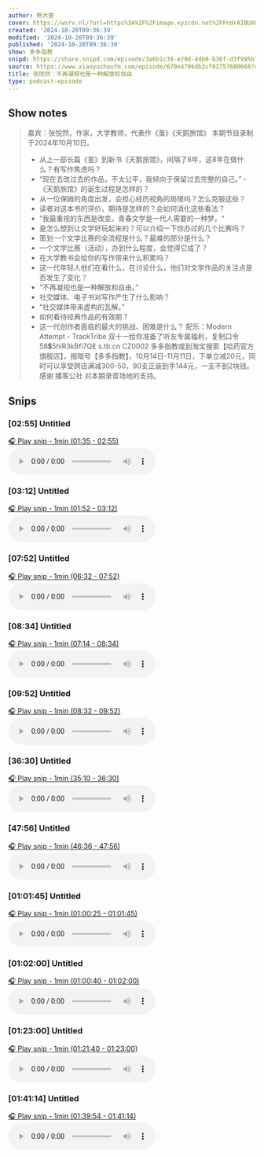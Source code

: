 ```yaml
---
author: 杨大壹
cover: https://wsrv.nl/?url=https%3A%2F%2Fimage.xyzcdn.net%2FFndrAIBUXOcaKCIfHvFwsGjTCfcY.jpg&w=200&h=200
created: '2024-10-20T09:36:39'
modified: '2024-10-20T09:36:39'
published: '2024-10-20T09:36:39'
show: 多多指教
snipd: https://share.snipd.com/episode/3a6b1c34-e79d-4db0-b36f-d3f995b11d2f
source: https://www.xiaoyuzhoufm.com/episode/670e4706db2cf82757680668?utm_source=rss
title: 张悦然：不再凝视也是一种解放和自由
type: podcast-episode
---
```



## Show notes
> 嘉宾：张悦然，作家，大学教师，代表作《茧》《天鹅旅馆》 
> 本期节目录制于2024年10月10日。
> - 从上一部长篇《茧》到新书《天鹅旅馆》，间隔了8年，这8年在做什么？有写作焦虑吗？
> - “现在去改过去的作品，不太公平，我倾向于保留过去完整的自己。”
> -《天鹅旅馆》的诞生过程是怎样的？
> - 从一位保姆的角度出发，会担心经历视角的局限吗？怎么克服这些？
> - 读者对这本书的评价，期待是怎样的？会如何消化这些看法？
> - “我最重视的东西是改变。青春文学是一代人需要的一种梦。“
> - 是怎么想到让文学好玩起来的？可以介绍一下你办过的几个比赛吗？
> - 策划一个文学比赛的全流程是什么？最难的部分是什么？
> - 一个文学比赛（活动），办到什么程度，会觉得它成了？
> - 在大学教书会给你的写作带来什么积累吗？
> - 这一代年轻人他们在看什么，在讨论什么，他们对文学作品的关注点是否发生了变化？
> - “不再凝视也是一种解放和自由。”
> - 社交媒体、电子书对写作产生了什么影响？
> - “社交媒体带来虚构的瓦解。”
> - 如何看待经典作品的有效期？
> - 这一代创作者面临的最大的挑战、困难是什么？
> 配乐：Modern Attempt - TrackTribe
> 双十一给你准备了听友专属福利，复制口令58💲5hiR3kBfi7Q₤    s.tb.cn    CZ0002 多多指教或到淘宝搜索【哈药官方旗舰店】，报暗号【多多指教】，10月14日-11月11日，下单立减20元，同时可以享受跨店满减300-50，90支正装到手144元，一支不到2块钱。 
> 感谢 播客公社 对本期录音场地的支持。

## Snips
### [02:55] Untitled
[🎧 Play snip - 1min️ (01:35 - 02:55)](https://share.snipd.com/snip/1c40ba7e-9f45-4bcf-8818-bda4d8fed143)
<audio controls> <source src="https://dts-api.xiaoyuzhoufm.com/track/603ca3853443e659b4ad0486/670e4706db2cf82757680668/media.xyzcdn.net/lk0fZ-gtK-4_1QgSaBbE0IJc1RR_.m4a#t=01:35,02:55"> </audio>
### [03:12] Untitled
[🎧 Play snip - 1min️ (01:52 - 03:12)](https://share.snipd.com/snip/ec17748d-e8fe-45e3-8fa8-6e1fdc52ecdc)
<audio controls> <source src="https://dts-api.xiaoyuzhoufm.com/track/603ca3853443e659b4ad0486/670e4706db2cf82757680668/media.xyzcdn.net/lk0fZ-gtK-4_1QgSaBbE0IJc1RR_.m4a#t=01:52,03:12"> </audio>
### [07:52] Untitled
[🎧 Play snip - 1min️ (06:32 - 07:52)](https://share.snipd.com/snip/b7370515-cf2e-4e00-9599-deed481f3a55)
<audio controls> <source src="https://dts-api.xiaoyuzhoufm.com/track/603ca3853443e659b4ad0486/670e4706db2cf82757680668/media.xyzcdn.net/lk0fZ-gtK-4_1QgSaBbE0IJc1RR_.m4a#t=06:32,07:52"> </audio>
### [08:34] Untitled
[🎧 Play snip - 1min️ (07:14 - 08:34)](https://share.snipd.com/snip/445c72b1-09e9-488e-aa4a-036450761cab)
<audio controls> <source src="https://dts-api.xiaoyuzhoufm.com/track/603ca3853443e659b4ad0486/670e4706db2cf82757680668/media.xyzcdn.net/lk0fZ-gtK-4_1QgSaBbE0IJc1RR_.m4a#t=07:14,08:34"> </audio>
### [09:52] Untitled
[🎧 Play snip - 1min️ (08:32 - 09:52)](https://share.snipd.com/snip/3bcb68f6-acd9-47a9-a18f-44410642b077)
<audio controls> <source src="https://dts-api.xiaoyuzhoufm.com/track/603ca3853443e659b4ad0486/670e4706db2cf82757680668/media.xyzcdn.net/lk0fZ-gtK-4_1QgSaBbE0IJc1RR_.m4a#t=08:32,09:52"> </audio>
### [36:30] Untitled
[🎧 Play snip - 1min️ (35:10 - 36:30)](https://share.snipd.com/snip/436198ae-3131-494e-b273-d20d9819f182)
<audio controls> <source src="https://dts-api.xiaoyuzhoufm.com/track/603ca3853443e659b4ad0486/670e4706db2cf82757680668/media.xyzcdn.net/lk0fZ-gtK-4_1QgSaBbE0IJc1RR_.m4a#t=35:10,36:30"> </audio>
### [47:56] Untitled
[🎧 Play snip - 1min️ (46:36 - 47:56)](https://share.snipd.com/snip/b9453370-b1ca-4e65-a8a0-474e75dc1aaf)
<audio controls> <source src="https://dts-api.xiaoyuzhoufm.com/track/603ca3853443e659b4ad0486/670e4706db2cf82757680668/media.xyzcdn.net/lk0fZ-gtK-4_1QgSaBbE0IJc1RR_.m4a#t=46:36,47:56"> </audio>
### [01:01:45] Untitled
[🎧 Play snip - 1min️ (01:00:25 - 01:01:45)](https://share.snipd.com/snip/d3b36dd2-828a-4cf3-a650-0c6c855a28a0)
<audio controls> <source src="https://dts-api.xiaoyuzhoufm.com/track/603ca3853443e659b4ad0486/670e4706db2cf82757680668/media.xyzcdn.net/lk0fZ-gtK-4_1QgSaBbE0IJc1RR_.m4a#t=01:00:25,01:01:45"> </audio>
### [01:02:00] Untitled
[🎧 Play snip - 1min️ (01:00:40 - 01:02:00)](https://share.snipd.com/snip/9f4e7564-bb9d-492e-b9ed-89d9b69f3ee6)
<audio controls> <source src="https://dts-api.xiaoyuzhoufm.com/track/603ca3853443e659b4ad0486/670e4706db2cf82757680668/media.xyzcdn.net/lk0fZ-gtK-4_1QgSaBbE0IJc1RR_.m4a#t=01:00:40,01:02:00"> </audio>
### [01:23:00] Untitled
[🎧 Play snip - 1min️ (01:21:40 - 01:23:00)](https://share.snipd.com/snip/fb3b661c-d143-434e-8cba-6ca399218bd3)
<audio controls> <source src="https://dts-api.xiaoyuzhoufm.com/track/603ca3853443e659b4ad0486/670e4706db2cf82757680668/media.xyzcdn.net/lk0fZ-gtK-4_1QgSaBbE0IJc1RR_.m4a#t=01:21:40,01:23:00"> </audio>
### [01:41:14] Untitled
[🎧 Play snip - 1min️ (01:39:54 - 01:41:14)](https://share.snipd.com/snip/fd52dc11-98eb-47b2-af4a-ae2cf62566db)
<audio controls> <source src="https://dts-api.xiaoyuzhoufm.com/track/603ca3853443e659b4ad0486/670e4706db2cf82757680668/media.xyzcdn.net/lk0fZ-gtK-4_1QgSaBbE0IJc1RR_.m4a#t=01:39:54,01:41:14"> </audio>
